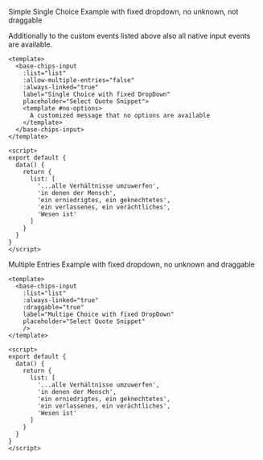 Simple Single Choice Example with fixed dropdown, no unknown, not draggable

Additionally to the custom events listed above also all native input events are available.
```vue
<template>
  <base-chips-input
    :list="list"
    :allow-multiple-entries="false"
    :always-linked="true"
    label="Single Choice with fixed DropDown"
    placeholder="Select Quote Snippet">
    <template #no-options>
      A customized message that no options are available
    </template>
  </base-chips-input>
</template>

<script>
export default {
  data() {
    return {
      list: [
        '...alle Verhältnisse umzuwerfen',
        'in denen der Mensch',
        'ein erniedrigtes, ein geknechtetes',
        'ein verlassenes, ein verächtliches',
        'Wesen ist'
      ]
    }
  }
}
</script>

```

Multiple Entries Example with fixed dropdown, no unknown and draggable

```vue
<template>
  <base-chips-input
    :list="list"
    :always-linked="true"
    :draggable="true"
    label="Multipe Choice with fixed DropDown"
    placeholder="Select Quote Snippet"
    />
</template>

<script>
export default {
  data() {
    return {
      list: [
        '...alle Verhältnisse umzuwerfen',
        'in denen der Mensch',
        'ein erniedrigtes, ein geknechtetes',
        'ein verlassenes, ein verächtliches',
        'Wesen ist'
      ]
    }
  }
}
</script>

```
